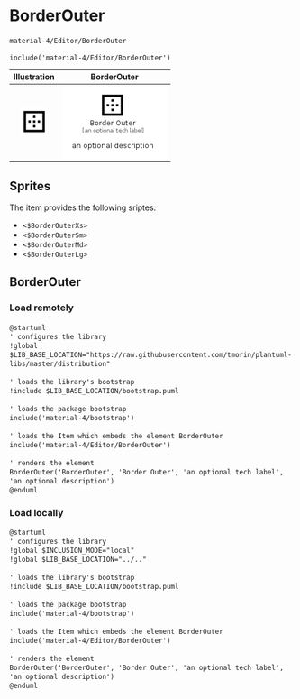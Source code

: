 # BorderOuter


```text
material-4/Editor/BorderOuter
```

```text
include('material-4/Editor/BorderOuter')
```



| Illustration | BorderOuter |
| :---: | :---: |
| ![illustration for Illustration](../../material-4/Editor/BorderOuter.png) | ![illustration for BorderOuter](../../material-4/Editor/BorderOuter.Local.png) |



## Sprites
The item provides the following sriptes:

- `<$BorderOuterXs>`
- `<$BorderOuterSm>`
- `<$BorderOuterMd>`
- `<$BorderOuterLg>`





## BorderOuter

### Load remotely
```plantuml
@startuml
' configures the library
!global $LIB_BASE_LOCATION="https://raw.githubusercontent.com/tmorin/plantuml-libs/master/distribution"

' loads the library's bootstrap
!include $LIB_BASE_LOCATION/bootstrap.puml

' loads the package bootstrap
include('material-4/bootstrap')

' loads the Item which embeds the element BorderOuter
include('material-4/Editor/BorderOuter')

' renders the element
BorderOuter('BorderOuter', 'Border Outer', 'an optional tech label', 'an optional description')
@enduml
```

### Load locally
```plantuml
@startuml
' configures the library
!global $INCLUSION_MODE="local"
!global $LIB_BASE_LOCATION="../.."

' loads the library's bootstrap
!include $LIB_BASE_LOCATION/bootstrap.puml

' loads the package bootstrap
include('material-4/bootstrap')

' loads the Item which embeds the element BorderOuter
include('material-4/Editor/BorderOuter')

' renders the element
BorderOuter('BorderOuter', 'Border Outer', 'an optional tech label', 'an optional description')
@enduml
```

